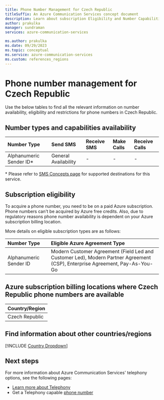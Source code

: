 ```yaml
---
title: Phone Number Management for Czech Republic
titleSuffix: An Azure Communication Services concept document
description: Learn about subscription Eligibility and Number Capabilities for PSTN and SMS Numbers in Czech Republic.
author: prakulka
manager: sundraman
services: azure-communication-services

ms.author: prakulka
ms.date: 09/29/2023
ms.topic: conceptual
ms.service: azure-communication-services
ms.custom: references_regions
---
```


# Phone number management for Czech Republic
Use the below tables to find all the relevant information on number availability, eligibility and restrictions for phone numbers in Czech Republic.

## Number types and capabilities availability

| Number Type | Send SMS             | Receive SMS          | Make Calls           | Receive Calls          |
| :---------- | :------------------- | :------------------- | :------------------- | :--------------------- |
|Alphanumeric Sender ID\*|General Availability      |-|-|-|

\* Please refer to [SMS Concepts page](../sms/concepts.md) for supported destinations for this service.

## Subscription eligibility

To acquire a phone number, you need to be on a paid Azure subscription. Phone numbers can't be acquired by Azure free credits. Also, due to regulatory reasons phone number availability is dependent on your Azure subscription billing location.

More details on eligible subscription types are as follows:

| Number Type                      | Eligible Azure Agreement Type                                                                             |
| :------------------------------- | :-------------------------------------------------------------------------------------------------------- |
| Alphanumeric Sender ID            | Modern Customer Agreement (Field Led and Customer Led), Modern Partner Agreement (CSP), Enterprise Agreement, Pay-As-You-Go|           

## Azure subscription billing locations where Czech Republic phone numbers are available
| Country/Region |
| :---------- |
|Czech Republic|


## Find information about other countries/regions

[!INCLUDE [Country Dropdown](../../includes/country-dropdown.md)]


## Next steps

For more information about Azure Communication Services' telephony options, see the following pages:

- [Learn more about Telephony](../telephony/telephony-concept.md)
- Get a Telephony capable [phone number](../../quickstarts/telephony/get-phone-number.md)

